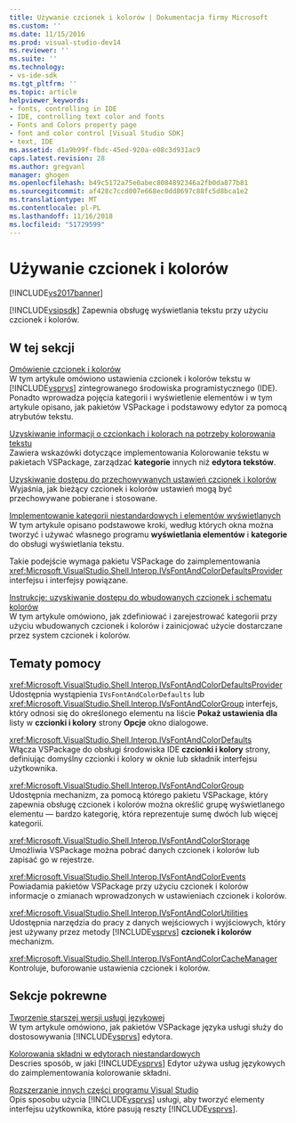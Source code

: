 ```yaml
---
title: Używanie czcionek i kolorów | Dokumentacja firmy Microsoft
ms.custom: ''
ms.date: 11/15/2016
ms.prod: visual-studio-dev14
ms.reviewer: ''
ms.suite: ''
ms.technology:
- vs-ide-sdk
ms.tgt_pltfrm: ''
ms.topic: article
helpviewer_keywords:
- fonts, controlling in IDE
- IDE, controlling text color and fonts
- Fonts and Colors property page
- font and color control [Visual Studio SDK]
- text, IDE
ms.assetid: d1a9b99f-fbdc-45ed-920a-e08c3d931ac9
caps.latest.revision: 28
ms.author: gregvanl
manager: ghogen
ms.openlocfilehash: b49c5172a75e0abec8084892346a2fb0da877b81
ms.sourcegitcommit: af428c7ccd007e668ec0dd8697c88fc5d8bca1e2
ms.translationtype: MT
ms.contentlocale: pl-PL
ms.lasthandoff: 11/16/2018
ms.locfileid: "51729599"
---
```

# <a name="using-fonts-and-colors"></a>Używanie czcionek i kolorów
[!INCLUDE[vs2017banner](../includes/vs2017banner.md)]

[!INCLUDE[vsipsdk](../includes/vsipsdk-md.md)] Zapewnia obsługę wyświetlania tekstu przy użyciu czcionek i kolorów.  
  
## <a name="in-this-section"></a>W tej sekcji  
 [Omówienie czcionek i kolorów](../extensibility/font-and-color-overview.md)  
 W tym artykule omówiono ustawienia czcionek i kolorów tekstu w [!INCLUDE[vsprvs](../includes/vsprvs-md.md)] zintegrowanego środowiska programistycznego (IDE). Ponadto wprowadza pojęcia kategorii i wyświetlenie elementów i w tym artykule opisano, jak pakietów VSPackage i podstawowy edytor za pomocą atrybutów tekstu.  
  
 [Uzyskiwanie informacji o czcionkach i kolorach na potrzeby kolorowania tekstu](../extensibility/getting-font-and-color-information-for-text-colorization.md)  
 Zawiera wskazówki dotyczące implementowania Kolorowanie tekstu w pakietach VSPackage, zarządzać **kategorie** innych niż **edytora tekstów**.  
  
 [Uzyskiwanie dostępu do przechowywanych ustawień czcionek i kolorów](../extensibility/accessing-stored-font-and-color-settings.md)  
 Wyjaśnia, jak bieżący czcionek i kolorów ustawień mogą być przechowywane pobierane i stosowane.  
  
 [Implementowanie kategorii niestandardowych i elementów wyświetlanych](../extensibility/implementing-custom-categories-and-display-items.md)  
 W tym artykule opisano podstawowe kroki, według których okna można tworzyć i używać własnego programu **wyświetlania elementów** i **kategorie** do obsługi wyświetlania tekstu.  
  
 Takie podejście wymaga pakietu VSPackage do zaimplementowania <xref:Microsoft.VisualStudio.Shell.Interop.IVsFontAndColorDefaultsProvider> interfejsu i interfejsy powiązane.  
  
 [Instrukcje: uzyskiwanie dostępu do wbudowanych czcionek i schematu kolorów](../extensibility/how-to-access-the-built-in-fonts-and-color-scheme.md)  
 W tym artykule omówiono, jak zdefiniować i zarejestrować kategorii przy użyciu wbudowanych czcionek i kolorów i zainicjować użycie dostarczane przez system czcionek i kolorów.  
  
## <a name="reference"></a>Tematy pomocy  
 <xref:Microsoft.VisualStudio.Shell.Interop.IVsFontAndColorDefaultsProvider>  
 Udostępnia wystąpienia `IVsFontAndColorDefaults` lub <xref:Microsoft.VisualStudio.Shell.Interop.IVsFontAndColorGroup> interfejs, który odnosi się do określonego elementu na liście **Pokaż ustawienia dla** listy w **czcionki i kolory** strony **Opcje** okno dialogowe.  
  
 <xref:Microsoft.VisualStudio.Shell.Interop.IVsFontAndColorDefaults>  
 Włącza VSPackage do obsługi środowiska IDE **czcionki i kolory** strony, definiując domyślny czcionki i kolory w oknie lub składnik interfejsu użytkownika.  
  
 <xref:Microsoft.VisualStudio.Shell.Interop.IVsFontAndColorGroup>  
 Udostępnia mechanizm, za pomocą którego pakietu VSPackage, który zapewnia obsługę czcionek i kolorów można określić grupę wyświetlanego elementu — bardzo kategorię, która reprezentuje sumę dwóch lub więcej kategorii.  
  
 <xref:Microsoft.VisualStudio.Shell.Interop.IVsFontAndColorStorage>  
 Umożliwia VSPackage można pobrać danych czcionek i kolorów lub zapisać go w rejestrze.  
  
 <xref:Microsoft.VisualStudio.Shell.Interop.IVsFontAndColorEvents>  
 Powiadamia pakietów VSPackage przy użyciu czcionek i kolorów informacje o zmianach wprowadzonych w ustawieniach czcionek i kolorów.  
  
 <xref:Microsoft.VisualStudio.Shell.Interop.IVsFontAndColorUtilities>  
 Udostępnia narzędzia do pracy z danych wejściowych i wyjściowych, który jest używany przez metody [!INCLUDE[vsprvs](../includes/vsprvs-md.md)] **czcionek i kolorów** mechanizm.  
  
 <xref:Microsoft.VisualStudio.Shell.Interop.IVsFontAndColorCacheManager>  
 Kontroluje, buforowanie ustawienia czcionek i kolorów.  
  
## <a name="related-sections"></a>Sekcje pokrewne  
 [Tworzenie starszej wersji usługi językowej](../extensibility/internals/developing-a-legacy-language-service.md)  
 W tym artykule omówiono, jak pakietów VSPackage języka usługi służy do dostosowywania [!INCLUDE[vsprvs](../includes/vsprvs-md.md)] edytora.  
  
 [Kolorowania składni w edytorach niestandardowych](../extensibility/syntax-coloring-in-custom-editors.md)  
 Descries sposób, w jaki [!INCLUDE[vsprvs](../includes/vsprvs-md.md)] Edytor używa usług językowych do zaimplementowania kolorowanie składni.  
  
 [Rozszerzanie innych części programu Visual Studio](../extensibility/extending-other-parts-of-visual-studio.md)  
 Opis sposobu użycia [!INCLUDE[vsprvs](../includes/vsprvs-md.md)] usługi, aby tworzyć elementy interfejsu użytkownika, które pasują reszty [!INCLUDE[vsprvs](../includes/vsprvs-md.md)].


